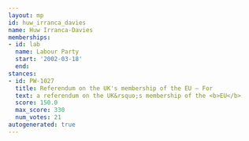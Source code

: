 ```yaml
---
layout: mp
id: huw_irranca_davies
name: Huw Irranca-Davies
memberships:
- id: lab
  name: Labour Party
  start: '2002-03-18'
  end: 
stances:
- id: PW-1027
  title: Referendum on the UK's membership of the EU — For
  text: a referendum on the UK&rsquo;s membership of the <b>EU</b>
  score: 150.0
  max_score: 330
  num_votes: 21
autogenerated: true
---
```

